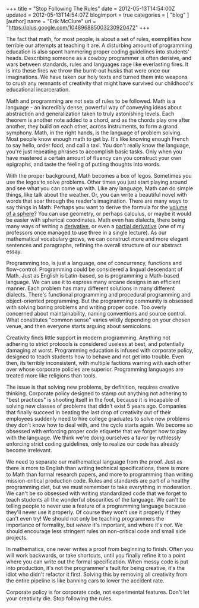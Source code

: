 +++
title = "Stop Following The Rules"
date = 2012-05-13T14:54:00Z
updated = 2012-05-13T14:54:07Z
blogimport = true 
categories = [ "blog" ]
[author]
	name = "Erik McClure"
	uri = "https://plus.google.com/104896885003230920472"
+++

The fact that math, for most people, is about a set of rules, exemplifies how terrible our attempts at teaching it are. A disturbing amount of programming education is also spent hammering proper coding guidelines into students' heads. Describing someone as a cowboy programmer is often derisive, and wars between standards, rules and languages rage like everlasting fires. It is into these fires we throw the burnt-out husks that were once our imaginations. We have taken our holy texts and turned them into weapons to crush any remnants of creativity that might have survived our childhood's educational incarceration.

Math and programming are not sets of rules to be followed. Math is a language - an incredibly dense, powerful way of conveying ideas about abstraction and generalization taken to truly astonishing levels. Each theorem is another note added to a chord, and as the chords play one after another, they build on each other, across instruments, to form a grand symphony. Math, in the right hands, is the language of problem solving. Most people know enough math to get by. It's like knowing enough French to say hello, order food, and call a taxi. You don't really know the language, you're just repeating phrases to accomplish basic tasks. Only when you have mastered a certain amount of fluency can you construct your own epigraphs, and taste the feeling of putting thoughts into words.

With the proper background, Math becomes a box of legos. Sometimes you use the legos to solve problems. Other times you just start playing around and see what you can come up with. Like any language, Math can do simple things, like talk about the weather. Or, you can write a beautiful novel with words that soar through the reader's imagination. There are many ways to say things in Math. Perhaps you want to derive the formula for the [volume of a sphere](http://en.wikipedia.org/wiki/Sphere#Volume_of_a_sphere)? You can use geometry, or perhaps calculus, or maybe it would be easier with spherical coordinates. Math even has dialects, there being many ways of writing a [derivative](http://en.wikipedia.org/wiki/Derivative#Notations_for_differentiation), or even a [partial derivative](http://en.wikipedia.org/wiki/Partial_derivative#Notation) (one of my professors once managed to use three in a single lecture). As our mathematical vocabulary grows, we can construct more and more elegant sentences and paragraphs, refining the overall structure of our abstract essay.

Programming too, is just a language, one of concurrency, functions and flow-control. Programming could be considered a lingual descendant of Math. Just as English is Latin-based, so is programming a Math-based language. We can use it to express many arcane designs in an efficient manner. Each problem has many different solutions in many different dialects. There's functional programming and procedural programming and object-oriented programming. But the programming community is obsessed with solving boring problems and writing proper code. Too overly concerned about maintainability, naming conventions and source control. What constitutes "common sense" varies wildly depending on your chosen venue, and then everyone starts arguing about semicolons.

Creativity finds little support in modern programming. Anything not adhering to strict protocols is considered useless at best, and potentially damaging at worst. Programming education is infused with corporate policy, designed to teach students how to behave and not get into trouble. Even then, its terribly inconsistent, with multiple factions warring with each other over whose corporate policies are superior. Programming languages are treated more like religions than tools.

The issue is that solving new problems, by definition, requires creative thinking. Corporate policy designed to stamp out anything not adhering to "best practices" is shooting itself in the foot, because it is incapable of solving new classes of problems that didn't exist 5 years ago. Companies that finally succeed in beating the last drop of creativity out of their employees suddenly need to hire college graduates to solve new problems they don't know how to deal with, and the cycle starts again. We become so obsessed with enforcing proper code etiquette that we forget how to play with the language. We think we're doing ourselves a favor by ruthlessly enforcing strict coding guidelines, only to realize our code has already become irrelevant.

We need to separate our mathematical language from the proof. Just as there is more to English than writing technical specifications, there is more to Math than formal research papers, and more to programming than writing mission-critical production code. Rules and standards are part of a healthy programming diet, but we must remember to take everything in moderation. We can't be so obsessed with writing standardized code that we forget to teach students all the wonderful obscurities of the language. We can't be telling people to never use a feature of a programming language because they'll never use it properly. Of course they won't use it properly if they can't even try! We should not only be teaching programmers the importance of formality, but *where* it's important, and where it's *not*. We should encourage less stringent rules on non-critical code and small side projects.

In mathematics, one never writes a proof from beginning to finish. Often you will work backwards, or take shortcuts, until you finally refine it to a point where you can write out the formal specification. When messy code is put into production, it's not the programmer's fault for being creative, it's the idiot who didn't refactor it first. Solving this by removing all creativity from the entire pipeline is like banning cars to lower the accident rate.

Corporate policy is for corporate code, not experimental features. Don't let your creativity die. Stop following the rules.
